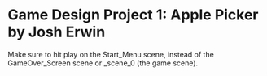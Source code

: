 # Game Design Project 1: Apple Picker by Josh Erwin
Make sure to hit play on the Start_Menu scene, instead of the GameOver_Screen scene or _scene_0 (the game scene).
